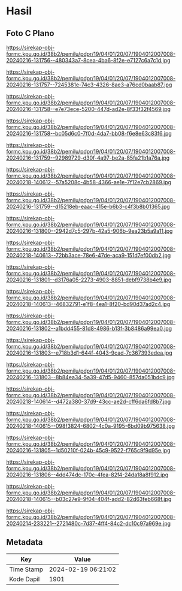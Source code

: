 # Hasil

## Foto C Plano

https://sirekap-obj-formc.kpu.go.id/38b2/pemilu/pdpr/19/04/01/20/07/1904012007008-20240216-131756--480343a7-8cea-4ba6-8f2e-e7127c6a7c1d.jpg

https://sirekap-obj-formc.kpu.go.id/38b2/pemilu/pdpr/19/04/01/20/07/1904012007008-20240216-131757--7245381e-74c3-4326-8ae3-a76cd0baab87.jpg

https://sirekap-obj-formc.kpu.go.id/38b2/pemilu/pdpr/19/04/01/20/07/1904012007008-20240216-131758--e7e73ece-5200-447d-ad2e-8f33f32f4569.jpg

https://sirekap-obj-formc.kpu.go.id/38b2/pemilu/pdpr/19/04/01/20/07/1904012007008-20240216-131758--bc05d6c0-7f0d-4da7-bb08-f6e8e63c83f6.jpg

https://sirekap-obj-formc.kpu.go.id/38b2/pemilu/pdpr/19/04/01/20/07/1904012007008-20240216-131759--92989729-d30f-4a97-be2a-85fa21b1a76a.jpg

https://sirekap-obj-formc.kpu.go.id/38b2/pemilu/pdpr/19/04/01/20/07/1904012007008-20240218-140612--57a5208c-4b58-4366-ae1e-7f12e7cb2869.jpg

https://sirekap-obj-formc.kpu.go.id/38b2/pemilu/pdpr/19/04/01/20/07/1904012007008-20240216-131759--d15218eb-eaac-415e-b6b3-c4f3b8b01365.jpg

https://sirekap-obj-formc.kpu.go.id/38b2/pemilu/pdpr/19/04/01/20/07/1904012007008-20240216-131800--2942d7c5-297b-42a5-906b-9ea23b5a9a11.jpg

https://sirekap-obj-formc.kpu.go.id/38b2/pemilu/pdpr/19/04/01/20/07/1904012007008-20240218-140613--72bb3ace-78e6-47de-aca9-151d7ef00db2.jpg

https://sirekap-obj-formc.kpu.go.id/38b2/pemilu/pdpr/19/04/01/20/07/1904012007008-20240216-131801--d3176a05-2273-4903-8851-debf9738b4e9.jpg

https://sirekap-obj-formc.kpu.go.id/38b2/pemilu/pdpr/19/04/01/20/07/1904012007008-20240218-140613--46832791-e1f8-4ea1-8f20-bd90d37ad2c4.jpg

https://sirekap-obj-formc.kpu.go.id/38b2/pemilu/pdpr/19/04/01/20/07/1904012007008-20240216-131802--a1bdd455-81d8-4986-b13f-3b8486a99ea0.jpg

https://sirekap-obj-formc.kpu.go.id/38b2/pemilu/pdpr/19/04/01/20/07/1904012007008-20240216-131803--e718b3d1-644f-4043-9cad-7c367393edea.jpg

https://sirekap-obj-formc.kpu.go.id/38b2/pemilu/pdpr/19/04/01/20/07/1904012007008-20240216-131803--8b84ea34-5a39-47d5-9460-857da051bdc9.jpg

https://sirekap-obj-formc.kpu.go.id/38b2/pemilu/pdpr/19/04/01/20/07/1904012007008-20240218-140614--d472a380-37d9-43cc-ae2d-cff6da6fd8b7.jpg

https://sirekap-obj-formc.kpu.go.id/38b2/pemilu/pdpr/19/04/01/20/07/1904012007008-20240218-140615--098f3824-6802-4c0a-9195-6bd09b975638.jpg

https://sirekap-obj-formc.kpu.go.id/38b2/pemilu/pdpr/19/04/01/20/07/1904012007008-20240216-131805--1d50210f-024b-45c9-9522-f765c9f9d95e.jpg

https://sirekap-obj-formc.kpu.go.id/38b2/pemilu/pdpr/19/04/01/20/07/1904012007008-20240216-131806--4dd474dc-170c-4fea-82f4-24da18a8f912.jpg

https://sirekap-obj-formc.kpu.go.id/38b2/pemilu/pdpr/19/04/01/20/07/1904012007008-20240218-140615--b03c27e9-9f04-404f-add2-82d63feb668f.jpg

https://sirekap-obj-formc.kpu.go.id/38b2/pemilu/pdpr/19/04/01/20/07/1904012007008-20240214-233221--2721480c-7d37-4ff4-84c2-dc10c97a969e.jpg


## Metadata

| Key        | Value               |
| ---------- | ------------------- |
| Time Stamp | 2024-02-19 06:21:02 |
| Kode Dapil | 1901                |



